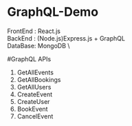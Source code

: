 # GraphQL-Demo
FrontEnd : React.js \
BackEnd : (Node.js)Express.js + GraphQL \
DataBase: MongoDB \

#GraphQL APIs
1. GetAllEvents
2. GetAllBookings
3. GetAllUsers
4. CreateEvent
5. CreateUser
6. BookEvent
7. CancelEvent
